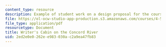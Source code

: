 ```yaml
---
content_type: resource
description: Example of student work on a design proposal for the course project.
file: https://ol-ocw-studio-app-production.s3.amazonaws.com/courses/4-500-introduction-to-design-computing-fall-2008/2ed2e0e0262ee983030ac2a9ea47fb83_assn1_5.pdf
file_type: application/pdf
resourcetype: Document
title: Writer's Cabin on the Concord River
uid: 2ed2e0e0-262e-e983-030a-c2a9ea47fb83
---
```

